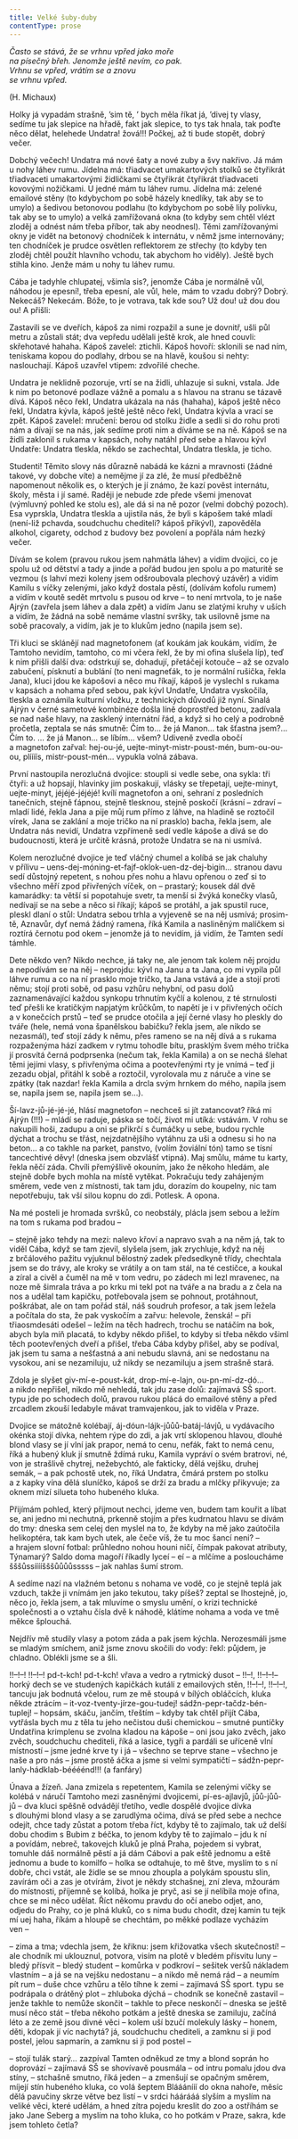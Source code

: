 ```yaml
---
title: Velké šuby-duby
contentType: prose
---
```


_Často se stává, že se vrhnu vpřed jako moře  
na písečný břeh. Jenomže ještě nevím, co pak.  
Vrhnu se vpřed, vrátím se a znovu  
se vrhnu vpřed._

(H. Michaux)

  

Holky já vypadám strašně, ’sim tě, ’ bych měla říkat já, ’divej ty vlasy, sedíme tu jak slepice na hřadě, fakt jak slepice, to tys tak hnala, tak poďte něco dělat, helehede Undatra! žová!!! Počkej, až ti bude stopět, dobrý večer.

Dobchý večech! Undatra má nové šaty a nové zuby a švy nakřivo. Já mám u nohy láhev rumu. Jídelna má: třiadvacet umakartových stolků se čtyřikrát třiadvaceti umakartovými židličkami se čtyřikrát čtyřikrát třiadvaceti kovovými nožičkami. U jedné mám tu láhev rumu. Jídelna má: zelené emailové stěny (to kdybychom po sobě házely knedlíky, tak aby se to umylo) a šedivou betonovou podlahu (to kdybychom po sobě lily polívku, tak aby se to umylo) a velká zamřížovaná okna (to kdyby sem chtěl vlézt zloděj a odnést nám třeba příbor, tak aby neodnesl). Těmi zamřížovanými okny je vidět na betonový chodníček k internátu, v němž jsme internovány; ten chodníček je prudce osvětlen reflektorem ze střechy (to kdyby ten zloděj chtěl použít hlavního vchodu, tak abychom ho viděly). Ještě bych stihla kino. Jenže mám u nohy tu láhev rumu.

Cába je tadyhle chlupatej, všimla sis?, jenomže Cába je normálně vůl, náhodou je epesní!, třeba epesní, ale vůl, hele, mám to vzadu dobrý? Dobrý. Nekecáš? Nekecám. Bóže, to je votrava, tak kde sou? Už dou! už dou dou ou! A přišli:

Zastavili se ve dveřích, kápoš za nimi rozpažil a sune je dovnitř, ušli půl metru a zůstali stát; dva vepředu udělali ještě krok, ale hned couvli: skřehotavé hahaha. Kápoš zavelel: ztichli. Kápoš hovoří: sklonili se nad ním, teniskama kopou do podlahy, drbou se na hlavě, koušou si nehty: naslouchají. Kápoš uzavřel vtipem: zdvořilé cheche.

Undatra je neklidně pozoruje, vrtí se na židli, uhlazuje si sukni, vstala. Jde k nim po betonové podlaze vážně a pomalu a s hlavou na stranu se tázavě dívá. Kápoš něco řekl, Undatra ukázala na nás (hahaha), kápoš ještě něco řekl, Undatra kývla, kápoš ještě ještě něco řekl, Undatra kývla a vrací se zpět. Kápoš zavelel: mručení: berou od stolku židle a sedli si do rohu proti nám a dívají se na nás, jak sedíme proti nim a díváme se na ně. Kápoš se na židli zaklonil s rukama v kapsách, nohy natáhl před sebe a hlavou kývl Undatře: Undatra tleskla, někdo se zachechtal, Undatra tleskla, je ticho.

Studenti! Těmito slovy nás důrazně nabádá ke kázni a mravnosti (žádné takové, vy dobche víte) a nemějme jí za zlé, že musí předběžně napomenout několik es, o kterých je jí známo, že kazí pověst internátu, školy, města i jí samé. Raději je nebude zde přede všemi jmenovat (výmluvný pohled ke stolu es), ale dá si na ně pozor (velmi dobchý pozoch). Esa vyprskla, Undatra tleskla a ujistila nás, že byli s kápošem také mladí (není-liž pchavda, soudchuchu chediteli? kápoš přikývl), zapověděla alkohol, cigarety, odchod z budovy bez povolení a popřála nám hezký večer.

Dívám se kolem (pravou rukou jsem nahmátla láhev) a vidím dvojici, co je spolu už od dětství a tady a jinde a pořád budou jen spolu a po maturitě se vezmou (s lahví mezi koleny jsem odšroubovala plechový uzávěr) a vidím Kamilu s víčky zelenými, jako když dostala pěstí, (dolívám kofolu rumem) a vidím v koutě sedět mrtvolu s pusou od krve – to není mrtvola, to je naše Ajrýn (zavřela jsem láhev a dala zpět) a vidím Janu se zlatými kruhy v uších a vidím, že žádná na sobě nemáme vlastní svršky, tak usilovně jsme na sobě pracovaly, a vidím, jak je to klukům jedno (napila jsem se).

Tři kluci se sklánějí nad magnetofonem (ať koukám jak koukám, vidím, že Tamtoho nevidím, tamtoho, co mi včera řekl, že by mi ofina slušela líp), teď k nim přišli další dva: odstrkují se, dohadují, přetáčejí kotouče – až se ozvalo zabučení, písknutí a bublání (to neni magneťák, to je normální rušička, řekla Jana), kluci jdou ke kápošovi a něco mu říkají, kápoš je vyslechl s rukama v kapsách a nohama před sebou, pak kývl Undatře, Undatra vyskočila, tleskla a oznámila kulturní vložku, z technických důvodů již nyní. Sinalá Ajrýn v černé sametové kombinéze došla líně doprostřed betonu, zadívala se nad naše hlavy, na zasklený internátní řád, a když si ho celý a podrobně pročetla, zeptala se nás smutně: Čím to… že já Manon… tak šťastna jsem?… Čím to. … že já Manon… se líbím… všem? Udiveně zvedla obočí a magnetofon zařval: hej-ou-jé, uejte-minyt-mistr-poust-mén, bum-ou-ou-ou, plíííís, mistr-poust-mén… vypukla volná zábava.

První nastoupila nerozlučná dvojice: stoupli si vedle sebe, ona sykla: tři čtyři: a už hopsají, hlavinky jim poskakují, vlásky se třepetají, uejte-minyt, uejte-minyt, jéjéjé-jéjéjé! kvílí magnetofon a oni, sehraní z posledních tanečních, stejně ťápnou, stejně tlesknou, stejně poskočí (krásní – zdraví – mladí lidé, řekla Jana a pije můj rum přímo z láhve, na hladině se roztočil vírek, Jana se zaklání a moje tričko na ní prasklo) bacha, řekla jsem, ale Undatra nás nevidí, Undatra vzpřímeně sedí vedle kápoše a dívá se do budoucnosti, která je určitě krásná, protože Undatra se na ni usmívá.

Kolem nerozlučné dvojice je teď vláčný chumel a kolíbá se jak chaluhy v přílivu – uens-dej-móning-et-fajf-oklok-uen-dz-dej-bigin… stranou davu sedí důstojný repetent, s nohou přes nohu a hlavu opřenou o zeď si to všechno měří zpod přivřených víček, on – prastarý; kousek dál dvě kamarádky: ta větší si popotahuje svetr, ta menší si žvýká konečky vlasů, nedívají se na sebe a něco si říkají; kápoš se protáhl, a jak spustil ruce, pleskl dlaní o stůl: Undatra sebou trhla a vyjeveně se na něj usmívá; prosim-tě, Aznavůr, dyť nemá žádný ramena, říká Kamila a nasliněným malíčkem si roztírá černotu pod okem – jenomže já to nevidím, já vidím, že Tamten sedí támhle.

Dete někdo ven? Nikdo nechce, já taky ne, ale jenom tak kolem něj projdu a nepodívám se na něj – neprojdu: kývl na Janu a ta Jana, co mi vypila půl láhve rumu a co na ní prasklo moje tričko, ta Jana vstává a jde a stojí proti němu; stojí proti sobě, od pasu vzhůru nehybní, od pasu dolů zaznamenávající každou synkopu trhnutím kyčlí a kolenou, z té strnulosti teď přešli ke kratičkým napjatým krůčkům, to napětí je i v přivřených očích a v konečcích prstů – teď se prudce otočila a její černé vlasy ho pleskly do tváře (hele, nemá vona španělskou babičku? řekla jsem, ale nikdo se nezasmál), teď stojí zády k němu, přes rameno se na něj dívá a s rukama rozpaženýma hází zadkem v rytmu tohodle bítu, prasklým švem mého trička jí prosvítá černá podprsenka (nečum tak, řekla Kamila) a on se nechá šlehat těmi jejími vlasy, s přivřenýma očima a pootevřenými rty je vnímá – teď ji zezadu objal, přitáhl k sobě a roztočil, vyrolovala mu z náruče a vine se zpátky (tak nazdar! řekla Kamila a drcla svým hrnkem do mého, napila jsem se, napila jsem se, napila jsem se…).

Ší-lavz-jů-jé-jé-jé, hlásí magnetofon – nechceš si jít zatancovat? říká mi Ajrýn (!!!) – mládí se raduje, páska se točí, život mi utíká: vstávám. V rohu se nakupili hoši, zadupu a oni se přikrčí s čumáčky u sebe, budou rychle dýchat a trochu se třást, nejzdatnějšího vytáhnu za uši a odnesu si ho na beton… a co takhle na parket, panstvo, (volím žoviální tón) tamo se tísní tancechtivé děvy! (dneska jsem obzvlášť vtipná). Maj smůlu, máme tu karty, řekla něčí záda. Chvíli přemýšlivě okouním, jako že někoho hledám, ale stejně dobře bych mohla na místě vytěkat. Pokračuju tedy zahájeným směrem, vede ven z místnosti, tak tam jdu, dorazím do koupelny, nic tam nepotřebuju, tak vší silou kopnu do zdi. Potlesk. A opona.

Na mé posteli je hromada svršků, co neobstály, plácla jsem sebou a ležím na tom s rukama pod bradou –

– stejně jako tehdy na mezi: nalevo křoví a napravo svah a na něm já, tak to viděl Cába, když se tam zjevil, slyšela jsem, jak zrychluje, když na něj z brčálového pažitu vyjuknul bělostný zadek předsedkyně třídy, chechtala jsem se do trávy, ale kroky se vrátily a on tam stál, na té cestičce, a koukal a zíral a civěl a čuměl na mě v tom vedru, po zádech mi lezl mravenec, na noze mě šimrala tráva a po krku mi tekl pot na tváře a na bradu a z čela na nos a udělal tam kapičku, potřebovala jsem se pohnout, protáhnout, poškrábat, ale on tam pořád stál, náš soudruh profesor, a tak jsem ležela a počítala do sta, že pak vyskočím a zařvu: helevole, ženská! – při třiaosmdesáti odešel – ležím na těch hadrech, trochu se natáčím na bok, abych byla míň placatá, to kdyby někdo přišel, to kdyby si třeba někdo všiml těch pootevřených dveří a přišel, třeba Cába kdyby přišel, aby se podíval, jak jsem tu sama a nešťastná a ani nebudu slavná, ani se nedostanu na vysokou, ani se nezamiluju, už nikdy se nezamiluju a jsem strašně stará.

Zdola je slyšet giv-mí-e-poust-kát, drop-mí-e-lajn, ou-pn-mí-dz-dó… a nikdo nepřišel, nikdo mě nehledá, tak jdu zase dolů: zajímavá SŠ sport. typu jde po schodech dolů, pravou rukou plácá do emailové stěny a před zrcadlem zkouší ledabyle mávat tramvajenkou, jak to viděla v Praze.

Dvojice se mátožně kolébají, áj-dóun-lájk-jůůů-batáj-lávjů, u vydávacího okénka stojí dívka, nehtem rýpe do zdi, a jak vrtí sklopenou hlavou, dlouhé blond vlasy se jí vlní jak prapor, nemá to cenu, nefák, fakt to nemá cenu, říká a hubený kluk jí smutně ždímá ruku, Kamila vypráví o svém bratrovi, né, von je strašlivě chytrej, nežebychtó, ale fakticky, dělá vejšku, druhej semák, – a pak pchostě utek, no, říká Undatra, čmárá prstem po stolku a z kapky vína dělá sluníčko, kápoš se drží za bradu a mlčky přikyvuje; za oknem mizí silueta toho hubeného kluka.

Přijímám pohled, který přijmout nechci, jdeme ven, budem tam kouřit a líbat se, ani jedno mi nechutná, prkenně stojím a přes kudrnatou hlavu se dívám do tmy: dneska sem celej den myslel na to, že kdyby na mě jako zaútočila helikoptéra, tak kam bych utek, ale čeče víš, že tu moc šancí neni? – a hrajem slovní fotbal: průhledno nohou houni ničí, čímpak pakovat atributy, Týnamarý? Saldo doma magoří říkadly lyceí – eí – a mlčíme a posloucháme šššůssííííšššůůůůsssss – jak nahlas šumí strom.

A sedíme nazí na vlažném betonu s nohama ve vodě, co je stejně teplá jak vzduch, takže ji vnímám jen jako tekutou, taky píšeš? zeptal se lhostejně, jo, něco jo, řekla jsem, a tak mluvíme o smyslu umění, o krizi technické společnosti a o vztahu čísla dvě k náhodě, klátíme nohama a voda ve tmě měkce šplouchá.

Nejdřív mě studily vlasy a potom záda a pak jsem kýchla. Nerozesmáli jsme se mladým smíchem, aniž jsme znovu skočili do vody: řekl: půjdem, je chladno. Oblékli jsme se a šli.

!!–!–! !!–!–! pd-t-kch! pd-t-kch! vřava a vedro a rytmický dusot – !!–!, !!–!–!– horký dech se ve studených kapičkách kutálí z emailových stěn, !!–!–!, !!–!–!, tancuju jak bodnutá včelou, rum ze mě stoupá v bílých obláčcích, kluka někde ztrácím – it-voz-tventy-jírze-gou-tudej! sádžn-pepr-tačdz-bén-tuplej! – hopsám, skáču, jančím, třeštím – kdyby tak chtěl přijít Cába, vytřásla bych mu z těla tu jeho nečistou duši chemickou – smutné puntíčky Undatřina krimplenu se zvolna kladou na kápoše – oni jsou jako zvěch, jako zvěch, soudchuchu chediteli, říká a lasice, tygři a pardáli se uříceně vlní místností – jsme jedné krve ty i já – všechno se teprve stane – všechno je naše a pro nás – jsme prostě áčka a jsme si velmi sympatičtí – sádžn-pepr-lanly-hádklab-béééénd!!! (a fanfáry)

Únava a žízeň. Jana zmizela s repetentem, Kamila se zelenými víčky se kolébá v náručí Tamtoho mezi zasněnými dvojicemi, pí-es-ajlavjů, jůů-jůů-jů – dva kluci spěšně odvádějí třetího, vedle dospělé dvojice dívka s dlouhými blond vlasy a se zarudlýma očima, dívá se před sebe a nechce odejít, chce tady zůstat a potom třeba říct, kdyby tě to zajímalo, tak už delší dobu chodim s Bubim z béčka, to jenom kdyby tě to zajímalo – jdu k ní a povídám, nebreč, takovejch kluků je plná Praha, pojedem si vybrat, tomuhle dáš normálně pěstí a já dám Cábovi a pak eště jednomu a eště jednomu a bude to komilfo – holka se odtahuje, to mě štve, myslím to s ní dobře, chci vstát, ale židle se se mnou zhoupla a polykám spoustu slin, zavírám oči a zas je otvírám, život je někdy stchašnej, zní zleva, mžourám do místnosti, příjemně se kolíbá, holka je pryč, asi se jí nelíbila moje ofina, chce se mi něco udělat. Říct někomu pravdu do očí anebo odjet, ano, odjedu do Prahy, co je plná kluků, co s nima budu chodit, dzej kamin tu tejk mí uej haha, říkám a hloupě se chechtám, po měkké podlaze vycházím ven –

– zima a tma; vdechla jsem, že křiknu: jsem křižovatka všech skutečností! – ale chodník mi uklouznul, potvora, visím na plotě v bledém přísvitu luny – bledý přísvit – bledý student – komůrka v podkroví – sešitek veršů nákladem vlastním – a já se na vejšku nedostanu – a nikdo mě nemá rád – a neumím pít rum – duše chce vzhůru a tělo tíhne k zemi – zajímavá SŠ sport. typu se podrápala o drátěný plot – zhluboka dýchá – chodník se konečně zastavil – jenže takhle to nemůže skončit – takhle to přece neskončí – dneska se ještě musí něco stát – třeba někoho potkám a ještě dneska se zamiluju, začíná léto a ze země jsou divné věci – kolem uší bzučí molekuly lásky – honem, děti, kdopak jí víc nachytá? já, soudchuchu chediteli, a zamknu si ji pod postel, jelou sapmarín, a zamknu si ji pod postel –

– stojí tulák starý… zazpíval Tamten odněkud ze tmy a blond soprán ho doprovází – zajímavá SŠ se shovívavě pousmála – od intru pomalu jdou dva stíny, – stchašně smutno, říká jeden – a zmenšují se opačným směrem, míjejí stín hubeného kluka, co volá šeptem Blááánííí do okna nahoře, měsíc dělá pavučiny skrze větve bez listí – v srdci háárááá slyším a myslím na veliké věci, které udělám, a hned zítra pojedu kreslit do zoo a ostříhám se jako Jane Seberg a myslím na toho kluka, co ho potkám v Praze, sakra, kde jsem tohleto četla?
